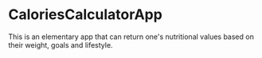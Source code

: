 # CaloriesCalculatorApp
This is an elementary app that can return one's nutritional values based on their weight, goals and lifestyle. 
